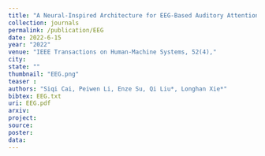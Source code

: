 ```yaml
---
title: "A Neural-Inspired Architecture for EEG-Based Auditory Attention Detection"
collection: journals
permalink: /publication/EEG
date: 2022-6-15
year: "2022"
venue: "IEEE Transactions on Human-Machine Systems, 52(4),"
city: 
state: ""
thumbnail: "EEG.png"
teaser : 
authors: "Siqi Cai, Peiwen Li, Enze Su, Qi Liu*, Longhan Xie*"
bibtex: EEG.txt
uri: EEG.pdf
arxiv: 
project: 
source: 
poster: 
data:
---
```

